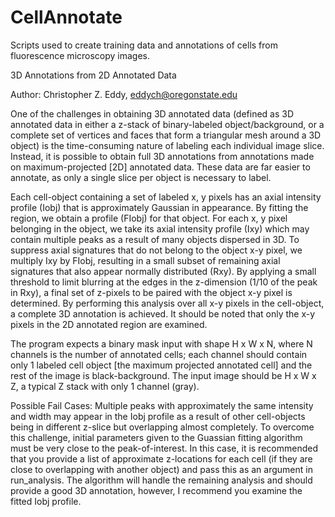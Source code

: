 # CellAnnotate
Scripts used to create training data and annotations of cells from fluorescence microscopy images.

3D Annotations from 2D Annotated Data

Author: Christopher Z. Eddy, eddych@oregonstate.edu

One of the challenges in obtaining 3D annotated data (defined as 3D annotated data in either a z-stack of binary-labeled object/background, or a complete set of vertices and faces that form a triangular mesh around a 3D object) is the time-consuming nature of labeling each individual image slice. Instead, it is possible to obtain full 3D annotations from annotations made on maximum-projected [2D] annotated data. These data are far easier to annotate, as only a single slice per object is necessary to label.

Each cell-object containing a set of labeled x, y pixels has an axial intensity profile (Iobj) that is approximately Gaussian in appearance. By fitting the region, we obtain a profile (FIobj) for that object. For each x, y pixel belonging in the object, we take its axial intensity profile (Ixy) which may contain multiple peaks as a result of many objects dispersed in 3D. To suppress axial signatures that do not belong to the object x-y pixel, we multiply Ixy by FIobj, resulting in a small subset of remaining axial signatures that also appear normally distributed (Rxy). By applying a small threshold to limit blurring at the edges in the z-dimension (1/10 of the peak in Rxy), a final set of z-pixels to be paired with the object x-y pixel is determined. By performing this analysis over all x-y pixels in the cell-object, a complete 3D annotation is achieved. It should be noted that only the x-y pixels in the 2D annotated region are examined.

The program expects a binary mask input with shape H x W x N, where N channels is the number of annotated cells; each channel should contain only 1 labeled cell object [the maximum projected annotated cell] and the rest of the image is black-background. The input image should be H x W x Z, a typical Z stack with only 1 channel (gray). 

Possible Fail Cases:  Multiple peaks with approximately the same intensity and width may appear in the Iobj profile as a result of other cell-objects being in different z-slice but overlapping almost completely. To overcome this challenge, initial parameters given to the Guassian fitting algorithm must be very close to the peak-of-interest. In this case, it is recommended that you provide a list of approximate z-locations for each cell (if they are close to overlapping with another object) and pass this as an argument in run_analysis. The algorithm will handle the remaining analysis and should provide a good 3D annotation, however, I recommend you examine the fitted Iobj profile.
